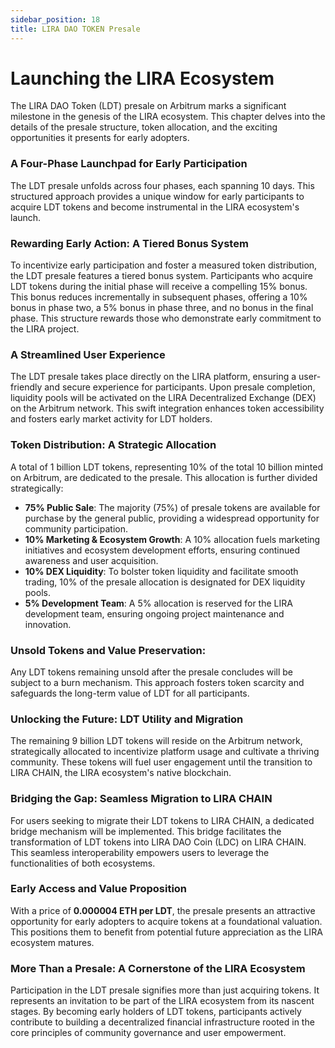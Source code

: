 ```yaml
---
sidebar_position: 18
title: LIRA DAO TOKEN Presale
---
```


# Launching the LIRA Ecosystem

The LIRA DAO Token (LDT) presale on Arbitrum marks a significant milestone in the genesis of the LIRA ecosystem. This chapter delves into the details of the presale structure, token allocation, and the exciting opportunities it presents for early adopters.

### A Four-Phase Launchpad for Early Participation
The LDT presale unfolds across four phases, each spanning 10 days.  This structured approach provides a unique window for early participants to acquire LDT tokens and become instrumental in the LIRA ecosystem's launch.

### Rewarding Early Action: A Tiered Bonus System
To incentivize early participation and foster a measured token distribution, the LDT presale features a tiered bonus system.  Participants who acquire LDT tokens during the initial phase will receive a compelling 15% bonus.  This bonus reduces incrementally in subsequent phases, offering a 10% bonus in phase two, a 5% bonus in phase three, and no bonus in the final phase.  This structure rewards those who demonstrate early commitment to the LIRA project.

### A Streamlined User Experience
The LDT presale takes place directly on the LIRA platform, ensuring a user-friendly and secure experience for participants.  Upon presale completion, liquidity pools will be activated on the LIRA Decentralized Exchange (DEX) on the Arbitrum network.  This swift integration enhances token accessibility and fosters early market activity for LDT holders.

### Token Distribution: A Strategic Allocation
A total of 1 billion LDT tokens, representing 10% of the total 10 billion minted on Arbitrum, are dedicated to the presale.  This allocation is further divided strategically:

- **75% Public Sale**: The majority (75%) of presale tokens are available for purchase by the general public, providing a widespread opportunity for community participation.
- **10% Marketing & Ecosystem Growth**: A 10% allocation fuels marketing initiatives and ecosystem development efforts, ensuring continued awareness and user acquisition.
- **10% DEX Liquidity**: To bolster token liquidity and facilitate smooth trading, 10% of the presale allocation is designated for DEX liquidity pools.
- **5% Development Team**: A 5% allocation is reserved for the LIRA development team, ensuring ongoing project maintenance and innovation.

### Unsold Tokens and Value Preservation:
Any LDT tokens remaining unsold after the presale concludes will be subject to a burn mechanism.  This approach fosters token scarcity and safeguards the long-term value of LDT for all participants.

### Unlocking the Future: LDT Utility and Migration
The remaining 9 billion LDT tokens will reside on the Arbitrum network, strategically allocated to incentivize platform usage and cultivate a thriving community.  These tokens will fuel user engagement until the transition to LIRA CHAIN, the LIRA ecosystem's native blockchain.

### Bridging the Gap: Seamless Migration to LIRA CHAIN
For users seeking to migrate their LDT tokens to LIRA CHAIN, a dedicated bridge mechanism will be implemented.  This bridge facilitates the transformation of LDT tokens into LIRA DAO Coin (LDC) on LIRA CHAIN.  This seamless interoperability empowers users to leverage the functionalities of both ecosystems.

### Early Access and Value Proposition
With a price of **0.000004 ETH per LDT**, the presale presents an attractive opportunity for early adopters to acquire tokens at a foundational valuation.  This positions them to benefit from potential future appreciation as the LIRA ecosystem matures.

### More Than a Presale: A Cornerstone of the LIRA Ecosystem
Participation in the LDT presale signifies more than just acquiring tokens.  It represents an invitation to be part of the LIRA ecosystem from its nascent stages.  By becoming early holders of LDT tokens, participants actively contribute to building a decentralized financial infrastructure rooted in the core principles of community governance and user empowerment.

